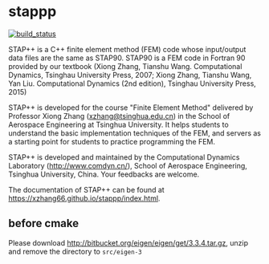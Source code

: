 # stappp
[![build_status](https://travis-ci.com/gwy15/STAPpp.svg?token=xVpBdFRd1VWbmgq6LXmh&branch=master)](https://travis-ci.com/gwy15/STAPpp/)

STAP++ is a C++ finite element method (FEM) code whose input/output data files are the same as STAP90. STAP90 is a FEM code in Fortran 90 provided by our textbook (Xiong Zhang, Tianshu Wang. Computational Dynamics, Tsinghau University Press, 2007; Xiong Zhang, Tianshu Wang, Yan Liu. Computational Dynamics (2nd edition), Tsinghau University Press, 2015)

STAP++ is developed for the course "Finite Element Method" delivered by Professor Xiong Zhang (xzhang@tsinghua.edu.cn) in the School of Aerospace Engineering at Tsinghua University. It helps students to understand the basic implementation techniques of the FEM, and servers as a starting point for students to practice programming the FEM.

STAP++ is developed and maintained by the Computational Dynamics Laboratory (http://www.comdyn.cn/), School of Aerospace Engineering, Tsinghua University, China. Your feedbacks are welcome.

The documentation of STAP++ can be found at https://xzhang66.github.io/stappp/index.html.

## before cmake

Please download http://bitbucket.org/eigen/eigen/get/3.3.4.tar.gz, unzip and remove the directory to `src/eigen-3`
